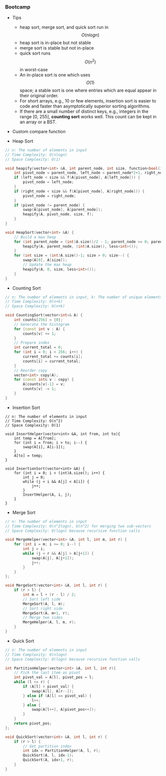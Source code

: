 ### Bootcamp

* Tips
  * heap sort, merge sort, and quick sort run in $$O(nlogn)$$
  * heap sort is in-place but not stable
  * merge sort is stable but not in-place
  * quick sort runs $$O(n^2)$$ in worst-case
  * An in-place sort is one which uses $$O(1)$$ space; a stable sort is one where entries which are equal appear in their original order.
  * For short arrays, e.g., 10 or few elements, insertion sort is easier to code and faster than asymptotically superior sorting algorithms.
  * If there are a small number of distinct keys, e.g., integers in the range \[0, 255\], **counting sort** works well. This count can be kept in an array or a BST.
* Custom compare function

* Heap Sort

```cpp
// n: The number of elements in input
// Time Complexity: O(nlogn)
// Space Complexity: O(1)

void heapify(vector<int> &A, int parent_node, int size, function<bool(int, int)> f) {
    int pivot_node = parent_node, left_node = parent_node*2+1, right_node = parent_node*2+2;
    if (left_node < size && f(A[pivot_node], A[left_node])) {
        pivot_node = left_node;
    }
    if (right_node < size && f(A[pivot_node], A[right_node])) {
        pivot_node = right_node;
    }
    if (pivot_node != parent_node) {
        swap(A[pivot_node], A[parent_node]);
        heapify(A, pivot_node, size, f);
    }
}

void HeapSort(vector<int> &A) {
    // Build a max heap
    for (int parent_node = (int)A.size()/2 - 1; parent_node >= 0; parent_node--) {
        heapify(A, parent_node, (int)A.size(), less<int>());
    }
    for (int size = (int)A.size()-1; size > 0; size--) {
        swap(A[0], A[size]);
        // Update the max heap
        heapify(A, 0, size, less<int>());
    }
}
```

* Counting Sort

```cpp
// n: The number of elements in input, k: The number of unique elements in input
// Time Complexity: O(n+k)
// Space Complexity: O(n+k)

void CountingSort(vector<int>& A) {
    int counts[256] = {0};
    // Generate the histogram
    for (const int v : A) {
        counts[v] += 1;
    }
    // Prepare index
    int current_total = 0;
    for (int i = 0; i < 256; i++) {
        current_total += counts[i];
        counts[i] = current_total;
    }
    // Reorder copy
    vector<int> copy(A);
    for (const int& v : copy) {
        A[counts[v]-1] = v;
        counts[v] -= 1;
    }
}
```

* Insertion Sort

```
// n: The number of elements in input
// Time Complexity: O(n^2)
// Space Complexity: O(1)

void InsertHelper(vector<int> &A, int from, int to){
    int temp = A[from];
    for (int i = from; i > to; i--) {
        swap(A[i], A[i-1]);
    }
    A[to] = temp;
}

void InsertionSort(vector<int> &A) {
    for (int i = 0; i < (int)A.size(); i++) {
        int j = 0;
        while (j < i && A[j] < A[i]) {
            j++;
        }
        InsertHelper(A, i, j);
    }
}
```

* Merge Sort

```cpp
// n: The number of elements in input
// Time Complexity: O(n^2logn), O(n^2) for merging two sub-vectors
// Space Complexity: O(logn) because recursive function calls

void MergeHelper(vector<int> &A, int l, int m, int r) {
    for (int i = m; i >= 0; i--) {
        int j = i;
        while (j < r && A[j] > A[j+1]) {
            swap(A[j], A[j+1]);
            j++;
        }
    }
};

void MergeSort(vector<int> &A, int l, int r) {
    if (r > l) {
        int m = l + (r - l) / 2;
        // Sort left side
        MergeSort(A, l, m);
        // Sort right side
        MergeSort(A, m+1, r);
        // Merge two sides
        MergeHelper(A, l, m, r);
    }
}
```

* Quick Sort

```cpp
// n: The number of elements in input
// Time Complexity: O(nlogn)
// Space Complexity: O(logn) because recursive function calls

int PartitionHelper(vector<int> &A, int l, int r){
    // Pick the last item as pivot
    int pivot_val = A[l], pivot_pos = l;
    while (l <= r) {
        if (A[l] > pivot_val) {
            swap(A[l], A[r--]);
        } else if (A[l] == pivot_val) {
            l++;
        } else {
            swap(A[l++], A[pivot_pos++]);
        }
    }
    return pivot_pos;
};

void QuickSort(vector<int> &A, int l, int r) {
    if (r > l) {
        // Get partition index
        int idx = PartitionHelper(A, l, r);
        QuickSort(A, l, idx-1);
        QuickSort(A, idx+1, r);
    }
}
```



